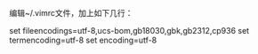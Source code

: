    编辑~/.vimrc文件，加上如下几行：

   set fileencodings=utf-8,ucs-bom,gb18030,gbk,gb2312,cp936
   set termencoding=utf-8
   set encoding=utf-8